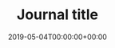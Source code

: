 ---
title: 'Journal title'
field: 'cg.journal'
slug: 'cg-journal'
description: 'Full journal title. This should be the official, legal name of the journal. Prefer names without leading "a" or "the" where possible.'
required: False
vocabulary: 'cg-journal.txt'
date: '2019-05-04T00:00:00+00:00'
---